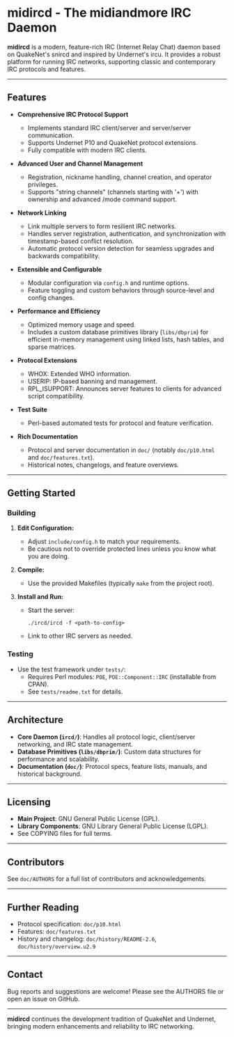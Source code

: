 # midircd - The midiandmore IRC Daemon

**midircd** is a modern, feature-rich IRC (Internet Relay Chat) daemon based on QuakeNet's snircd and inspired by Undernet's ircu. It provides a robust platform for running IRC networks, supporting classic and contemporary IRC protocols and features.

---

## Features

- **Comprehensive IRC Protocol Support**
  - Implements standard IRC client/server and server/server communication.
  - Supports Undernet P10 and QuakeNet protocol extensions.
  - Fully compatible with modern IRC clients.

- **Advanced User and Channel Management**
  - Registration, nickname handling, channel creation, and operator privileges.
  - Supports "string channels" (channels starting with '+') with ownership and advanced /mode command support.

- **Network Linking**
  - Link multiple servers to form resilient IRC networks.
  - Handles server registration, authentication, and synchronization with timestamp-based conflict resolution.
  - Automatic protocol version detection for seamless upgrades and backwards compatibility.

- **Extensible and Configurable**
  - Modular configuration via `config.h` and runtime options.
  - Feature toggling and custom behaviors through source-level and config changes.

- **Performance and Efficiency**
  - Optimized memory usage and speed.
  - Includes a custom database primitives library (`libs/dbprim`) for efficient in-memory management using linked lists, hash tables, and sparse matrices.

- **Protocol Extensions**
  - WHOX: Extended WHO information.
  - USERIP: IP-based banning and management.
  - RPL_ISUPPORT: Announces server features to clients for advanced script compatibility.

- **Test Suite**
  - Perl-based automated tests for protocol and feature verification.

- **Rich Documentation**
  - Protocol and server documentation in `doc/` (notably `doc/p10.html` and `doc/features.txt`).
  - Historical notes, changelogs, and feature overviews.

---

## Getting Started

### Building

1. **Edit Configuration:**
   - Adjust `include/config.h` to match your requirements.
   - Be cautious not to override protected lines unless you know what you are doing.

2. **Compile:**
   - Use the provided Makefiles (typically `make` from the project root).

3. **Install and Run:**
   - Start the server:  
     ```
     ./ircd/ircd -f <path-to-config>
     ```
   - Link to other IRC servers as needed.

### Testing

- Use the test framework under `tests/`:
  - Requires Perl modules: `POE`, `POE::Component::IRC` (installable from CPAN).
  - See `tests/readme.txt` for details.

---

## Architecture

- **Core Daemon (`ircd/`)**: Handles all protocol logic, client/server networking, and IRC state management.
- **Database Primitives (`libs/dbprim/`)**: Custom data structures for performance and scalability.
- **Documentation (`doc/`)**: Protocol specs, feature lists, manuals, and historical background.

---

## Licensing

- **Main Project**: GNU General Public License (GPL).
- **Library Components**: GNU Library General Public License (LGPL).
- See COPYING files for full terms.

---

## Contributors

See `doc/AUTHORS` for a full list of contributors and acknowledgements.

---

## Further Reading

- Protocol specification: `doc/p10.html`
- Features: `doc/features.txt`
- History and changelog: `doc/history/README-2.6`, `doc/history/overview.u2.9`

---

## Contact

Bug reports and suggestions are welcome! Please see the AUTHORS file or open an issue on GitHub.

---

**midircd** continues the development tradition of QuakeNet and Undernet, bringing modern enhancements and reliability to IRC networking.
